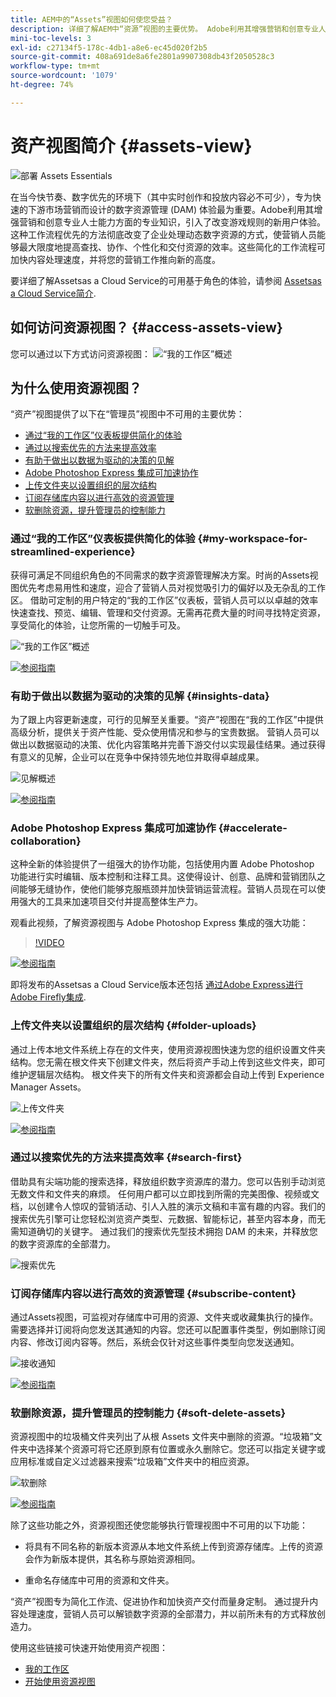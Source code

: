```yaml
---
title: AEM中的“Assets”视图如何使您受益？
description: 详细了解AEM中“资源”视图的主要优势。 Adobe利用其增强营销和创意专业人士能力方面的专业知识，引入了改变游戏规则的新用户体验。
mini-toc-levels: 3
exl-id: c27134f5-178c-4db1-a8e6-ec45d020f2b5
source-git-commit: 408a691de8a6fe2801a9907308db43f2050528c3
workflow-type: tm+mt
source-wordcount: '1079'
ht-degree: 74%

---
```


# 资产视图简介 {#assets-view}

![部署 Assets Essentials](assets/banner-image.jpg)

在当今快节奏、数字优先的环境下（其中实时创作和投放内容必不可少），专为快速的下游市场营销而设计的数字资源管理 (DAM) 体验最为重要。Adobe利用其增强营销和创意专业人士能力方面的专业知识，引入了改变游戏规则的新用户体验。 这种工作流程优先的方法彻底改变了企业处理动态数字资源的方式，使营销人员能够最大限度地提高查找、协作、个性化和交付资源的效率。这些简化的工作流程可加快内容处理速度，并将您的营销工作推向新的高度。

要详细了解Assetsas a Cloud Service的可用基于角色的体验，请参阅 [Assetsas a Cloud Service简介](/help/assets/overview.md#persona-based-experiences).

## 如何访问资源视图？ {#access-assets-view}

您可以通过以下方式访问资源视图：
![“我的工作区”概述](assets/assets-view.png)

<!--

* **Toggle in Admin view**

    * Log into [!DNL Experience Manager] using Cloud Manager.
    * Navigate to **[!UICONTROL Assets]** > **[!UICONTROL Files]**.
    * Click the profile icon on the top right corner.
    * Click **[!UICONTROL Switch View]** from the **[!UICONTROL Profile Settings]** section.
    Repeat these steps to switch back to the Admin view.

* **Product Switcher**
    * Log into [!DNL Experience Manager] and click ![Product selector](assets/waffle-icon.svg).
    * Select **[!UICONTROL Experience Manager Assets]** to access the Assets view.
    * Select **[!UICONTROL Experience Manager]** to access the Admin view.

* **Quick Links** 
    * Log into experience.adobe.com.
    * Click **[!UICONTROL Experience Manager Assets]** to access the Assets view.
    * Click **[!UICONTROL Experience Manager Assets]** to access the Assets view.

    -->

## 为什么使用资源视图？

“资产”视图提供了以下在“管理员”视图中不可用的主要优势：

* [通过“我的工作区”仪表板提供简化的体验](#my-workspace-for-streamlined-experience)
* [通过以搜索优先的方法来提高效率](#search-first)
* [有助于做出以数据为驱动的决策的见解](#insights-data)
* [Adobe Photoshop Express 集成可加速协作](#accelerate-collaboration)
* [上传文件夹以设置组织的层次结构](#folder-uploads)
* [订阅存储库内容以进行高效的资源管理](#subscribe-content)
* [软删除资源，提升管理员的控制能力](#soft-delete-assets)

### 通过“我的工作区”仪表板提供简化的体验 {#my-workspace-for-streamlined-experience}

获得可满足不同组织角色的不同需求的数字资源管理解决方案。时尚的Assets视图优先考虑易用性和速度，迎合了营销人员对视觉吸引力的偏好以及无杂乱的工作区。 借助可定制的用户特定的“我的工作区”仪表板，营销人员可以以卓越的效率快速查找、预览、编辑、管理和交付资源。无需再花费大量的时间寻找特定资源，享受简化的体验，让您所需的一切触手可及。

![“我的工作区”概述](assets/my-workspace-demo.gif)

[![参阅指南](https://helpx.adobe.com/content/dam/help/en/marketing-cloud/how-to/digital-foundation/_jcr_content/main-pars/image_1250343773/see-the-guide-sm.png)](my-workspace-assets-view.md)

### 有助于做出以数据为驱动的决策的见解 {#insights-data}

为了跟上内容更新速度，可行的见解至关重要。“资产”视图在“我的工作区”中提供高级分析，提供关于资产性能、受众使用情况和参与的宝贵数据。 营销人员可以做出以数据驱动的决策、优化内容策略并完善下游交付以实现最佳结果。通过获得有意义的见解，企业可以在竞争中保持领先地位并取得卓越成果。

![见解概述](assets/insights-overview.gif)

[![参阅指南](https://helpx.adobe.com/content/dam/help/en/marketing-cloud/how-to/digital-foundation/_jcr_content/main-pars/image_1250343773/see-the-guide-sm.png)](manage-reports-assets-view.md#view-live-statistics)

### Adobe Photoshop Express 集成可加速协作 {#accelerate-collaboration}

这种全新的体验提供了一组强大的协作功能，包括使用内置 Adob&#x200B;&#x200B;e Photoshop 功能进行实时编辑、版本控制和注释工具。这使得设计、创意、品牌和营销团队之间能够无缝协作，使他们能够克服瓶颈并加快营销运营流程。营销人员现在可以使用强大的工具来加速项目交付并提高整体生产力。

观看此视频，了解资源视图与 Adob&#x200B;&#x200B;e Photoshop Express 集成的强大功能：

>[!VIDEO](https://video.tv.adobe.com/v/3420922)

[![参阅指南](https://helpx.adobe.com/content/dam/help/en/marketing-cloud/how-to/digital-foundation/_jcr_content/main-pars/image_1250343773/see-the-guide-sm.png)](edit-images-assets-view.md)

即将发布的Assetsas a Cloud Service版本还包括 [通过Adobe Express进行Adobe Firefly集成](https://firefly.adobe.com/?gclid=EAIaIQobChMIlZeKuNfj_wIVeyCtBh3e5g2cEAAYASAAEgL56_D_BwE&amp;sdid=JM4FW6VL&amp;mv=search&amp;mv2=paidsearch&amp;ef_id=EAIaIQobChMIlZeKuNfj_wIVeyCtBh3e5g2cEAAYASAAEgL56_D_BwE:G:s&amp;s_kwcid=AL!3085!3!652077237594!e!!g!!adobe%20firefly!19870733758!148140507838).

### 上传文件夹以设置组织的层次结构 {#folder-uploads}

通过上传本地文件系统上存在的文件夹，使用资源视图快速为您的组织设置文件夹结构。您无需在根文件夹下创建文件夹，然后将资产手动上传到这些文件夹，即可维护逻辑层次结构。 根文件夹下的所有文件夹和资源都会自动上传到 Experience Manager Assets。

![上传文件夹](assets/folder-uploads.gif)

[![参阅指南](https://helpx.adobe.com/content/dam/help/en/marketing-cloud/how-to/digital-foundation/_jcr_content/main-pars/image_1250343773/see-the-guide-sm.png)](add-delete-assets-view.md)

### 通过以搜索优先的方法来提高效率 {#search-first}

借助具有尖端功能的搜索选择，释放组织数字资源库的潜力。您可以告别手动浏览无数文件和文件夹的麻烦。 任何用户都可以立即找到所需的完美图像、视频或文档，以创建令人惊叹的营销活动、引人入胜的演示文稿和丰富有趣的内容。我们的搜索优先引擎可让您轻松浏览资产类型、元数据、智能标记，甚至内容本身，而无需知道确切的关键字。 通过我们的搜索优先型技术拥抱 DAM 的未来，并释放您的数字资源库的全部潜力。

![搜索优先](assets/search-first.gif)

### 订阅存储库内容以进行高效的资源管理 {#subscribe-content}

通过Assets视图，可监视对存储库中可用的资源、文件夹或收藏集执行的操作。 需要选择并订阅将向您发送其通知的内容。您还可以配置事件类型，例如删除订阅内容、修改订阅内容等。然后，系统会仅针对这些事件类型向您发送通知。

![接收通知](assets/notifications.gif)

[![参阅指南](https://helpx.adobe.com/content/dam/help/en/marketing-cloud/how-to/digital-foundation/_jcr_content/main-pars/image_1250343773/see-the-guide-sm.png)](manage-notifications-assets-view.md)

### 软删除资源，提升管理员的控制能力 {#soft-delete-assets}

资源视图中的垃圾桶文件夹列出了从根 Assets 文件夹中删除的资源。“垃圾箱”文件夹中选择某个资源可将它还原到原有位置或永久删除它。您还可以指定关键字或应用标准或自定义过滤器来搜索“垃圾箱”文件夹中的相应资源。

![软删除](assets/soft-delete.gif)

[![参阅指南](https://helpx.adobe.com/content/dam/help/en/marketing-cloud/how-to/digital-foundation/_jcr_content/main-pars/image_1250343773/see-the-guide-sm.png)](navigate-assets-view.md)

除了这些功能之外，资源视图还使您能够执行管理视图中不可用的以下功能：

* 将具有不同名称的新版本资源从本地文件系统上传到资源存储库。上传的资源会作为新版本提供，其名称与原始资源相同。

* 重命名存储库中可用的资源和文件夹。

“资产”视图专为简化工作流、促进协作和加快资产交付而量身定制。 通过提升内容处理速度，营销人员可以解锁数字资源的全部潜力，并以前所未有的方式释放创造力。


使用这些链接可快速开始使用资产视图：

* [我的工作区](/help/assets/my-workspace-assets-view.md)
* [开始使用资源视图](/help/assets/get-started-assets-view.md)

